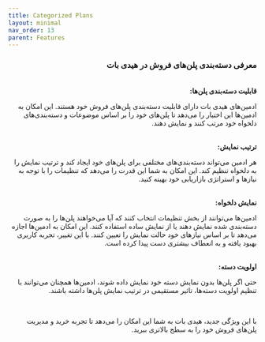 ```yaml
---
title: Categorized Plans
layout: minimal
nav_order: 13
parent: Features
---
```


<head>
    <meta charset="utf-8">
    <link rel="stylesheet" href="https://b3h1z.github.io/HidyBot-Docs/assets/css/style.css">
</head>
<div dir="rtl">
<h3>معرفی دسته‌بندی پلن‌های فروش در هیدی بات</h3>
<br>
<b>قابلیت دسته‌بندی پلن‌ها:</b>
<p>ادمین‌های هیدی بات دارای قابلیت دسته‌بندی پلن‌های فروش خود هستند. این امکان به ادمین‌ها این اختیار را می‌دهد تا پلن‌های خود را بر اساس موضوعات و دسته‌بندی‌های دلخواه خود مرتب کنند و نمایش دهند.</p>

<br>
<b>ترتیب نمایش:</b>
<p>هر ادمین می‌تواند دسته‌بندی‌های مختلفی برای پلن‌های خود ایجاد کند و ترتیب نمایش را به دلخواه تنظیم کند. این امکان به شما این قدرت را می‌دهد که تنظیمات را با توجه به نیازها و استراتژی بازاریابی خود بهینه کنید.</p>

<br>
<b>نمایش دلخواه:</b>
<p>ادمین‌ها می‌توانند از بخش تنظیمات انتخاب کنند که آیا می‌خواهند پلن‌ها را به صورت دسته‌بندی شده نمایش دهند یا از نمایش ساده استفاده کنند. این امکان به ادمین‌ها اجازه می‌دهد تا بر اساس نیازهای خود حالت نمایش را تعیین کنند. با این تغییر، تجربه کاربری بهبود یافته و به انعطاف بیشتری دست پیدا کرده است.</p>

<br>
<b>اولویت دسته:</b>
<p>حتی اگر پلن‌ها بدون نمایش دسته خود نمایش داده شوند، ادمین‌ها همچنان می‌توانند با تنظیم اولویت دسته‌ها، تاثیر مستقیمی در ترتیب نمایش پلن‌ها داشته باشند.</p>

<br>
<p>با این ویژگی جدید، هیدی بات به شما این امکان را می‌دهد تا تجربه خرید و مدیریت پلن‌های فروش خود را به سطح بالاتری ببرید.</p>

</div>

